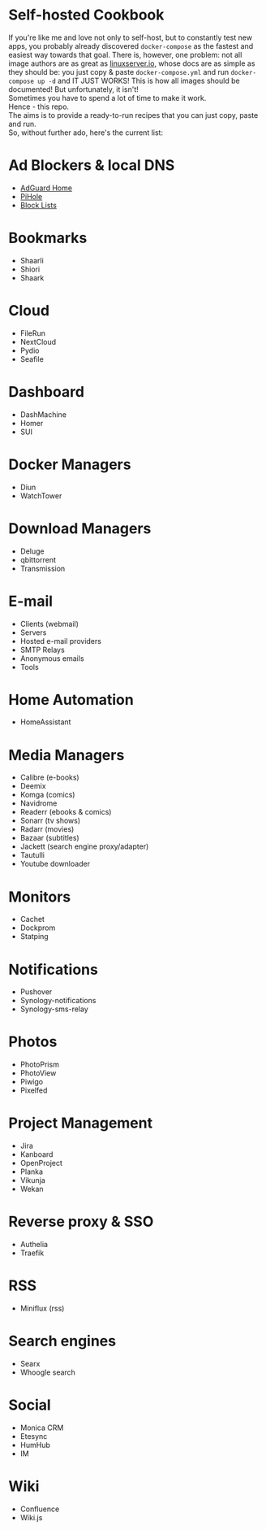 # Self-hosted Cookbook

If you're like me and love not only to self-host, but to constantly test new apps, you probably already discovered `docker-compose` as the fastest and easiest way towards that goal.
There is, however, one problem: not all image authors are as great as [linuxserver.io](https://hub.docker.com/u/linuxserver), whose docs are as simple as they should be: you just copy & paste `docker-compose.yml` and run `docker-compose up -d` and IT JUST WORKS!
This is how all images should be documented!
But unfortunately, it isn't!<br>
Sometimes you have to spend a lot of time to make it work.<br>
Hence - this repo.<br>
The aims is to provide a ready-to-run recipes that you can just copy, paste and run.<br>
So, without further ado, here's the current list:

# Ad Blockers & local DNS
- [AdGuard Home](apps/ad-blockers/adguard-home.md)
- [PiHole](apps/ad-blockers/pihole.md)
- [Block Lists](apps/ad-blockers/block-lists.md)

# Bookmarks
- Shaarli
- Shiori
- Shaark

# Cloud
- FileRun
- NextCloud
- Pydio
- Seafile

# Dashboard
- DashMachine
- Homer
- SUI

# Docker Managers
- Diun
- WatchTower

# Download Managers
- Deluge
- qbittorrent
- Transmission

# E-mail
- Clients (webmail)
- Servers
- Hosted e-mail providers
- SMTP Relays
- Anonymous emails
- Tools

# Home Automation
- HomeAssistant

# Media Managers
- Calibre (e-books)
- Deemix
- Komga (comics)
- Navidrome
- Readerr (ebooks & comics)
- Sonarr (tv shows)
- Radarr (movies)
- Bazaar (subtitles)
- Jackett (search engine proxy/adapter)
- Tautulli
- Youtube downloader

# Monitors
- Cachet
- Dockprom
- Statping

# Notifications
- Pushover
- Synology-notifications
- Synology-sms-relay

# Photos
- PhotoPrism
- PhotoView
- Piwigo
- Pixelfed

 # Project Management
- Jira
- Kanboard
- OpenProject
- Planka
- Vikunja
- Wekan

# Reverse proxy & SSO
- Authelia
- Traefik

 # RSS
 - Miniflux (rss)

# Search engines
- Searx
- Whoogle search

# Social
- Monica CRM
- Etesync
- HumHub
- IM

# Wiki
- Confluence
- Wiki.js
